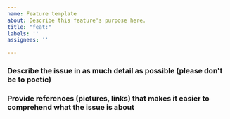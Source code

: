 ```yaml
---
name: Feature template
about: Describe this feature's purpose here.
title: "feat:"
labels: ''
assignees: ''

---
```


### Describe the issue in as much detail as possible (please don't be to poetic)

### Provide references (pictures, links) that makes it easier to comprehend what the issue is about
